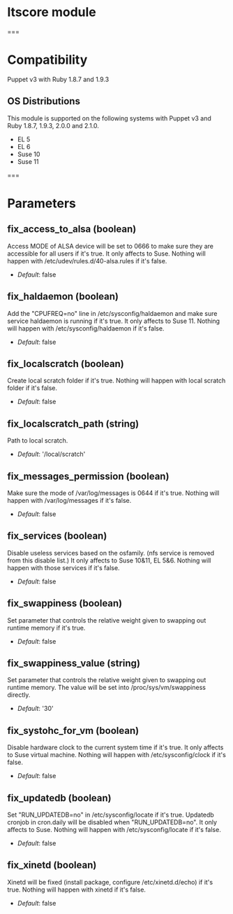 # ltscore module #

===

# Compatibility #

Puppet v3 with Ruby 1.8.7 and 1.9.3

## OS Distributions ##

This module is supported on the following systems with Puppet v3 and Ruby 1.8.7, 1.9.3, 2.0.0 and 2.1.0.

* EL 5
* EL 6
* Suse 10
* Suse 11

===

# Parameters #

fix_access_to_alsa (boolean)
----------------------------
Access MODE of ALSA device will be set to 0666 to make sure they are accessible for all users if it's true.
It only affects to Suse.
Nothing will happen with /etc/udev/rules.d/40-alsa.rules if it's false.

- *Default*: false

fix_haldaemon (boolean)
-----------------------
Add the "CPUFREQ=no" line in /etc/sysconfig/haldaemon and make sure service haldaemon is running if it's true.
It only affects to Suse 11.
Nothing will happen with /etc/sysconfig/haldaemon if it's false.

- *Default*: false

fix_localscratch (boolean)
--------------------------
Create local scratch folder if it's true.
Nothing will happen with local scratch folder if it's false.

- *Default*: false

fix_localscratch_path (string)
------------------------------
Path to local scratch.

- *Default*: '/local/scratch'

fix_messages_permission (boolean)
---------------------------------
Make sure the mode of /var/log/messages is 0644 if it's true.
Nothing will happen with /var/log/messages if it's false.

- *Default*: false

fix_services (boolean)
----------------------
Disable useless services based on the osfamily. (nfs service is removed from this disable list.)
It only affects to Suse 10&11, EL 5&6.
Nothing will happen with those services if it's false.

- *Default*: false

fix_swappiness (boolean)
------------------------
Set parameter that controls the relative weight given to swapping out runtime memory if it's true.

- *Default*: false

fix_swappiness_value (string)
-----------------------------
Set parameter that controls the relative weight given to swapping out runtime memory.
The value will be set into /proc/sys/vm/swappiness directly.

- *Default*: '30'

fix_systohc_for_vm (boolean)
----------------------------
Disable hardware clock to the current system time if it's true.
It only affects to Suse virtual machine.
Nothing will happen with /etc/sysconfig/clock if it's false.

- *Default*: false

fix_updatedb (boolean)
----------------------
Set "RUN_UPDATEDB=no" in /etc/sysconfig/locate if it's true.
Updatedb cronjob in cron.daily will be disabled when "RUN_UPDATEDB=no".
It only affects to Suse.
Nothing will happen with /etc/sysconfig/locate if it's false.

- *Default*: false

fix_xinetd (boolean)
--------------------
Xinetd will be fixed (install package, configure /etc/xinetd.d/echo) if it's true.
Nothing will happen with xinetd if it's false.

- *Default*: false
